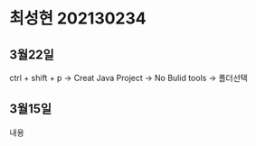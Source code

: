 # 최성현 202130234

## 3월22일
ctrl + shift + p -> Creat Java Project -> No Bulid tools -> 폴더선택


## 3월15일
내용
